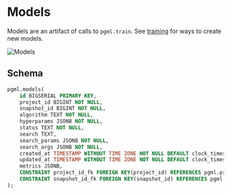 # Models

Models are an artifact of calls to `pgml.train`. See [training](/user_guides/training/overview/) for ways to create new models.

![Models](/images/dashboard/model.png)

## Schema

```sql linenums="1" title="pgml.models"
pgml.models(
	id BIGSERIAL PRIMARY KEY,
	project_id BIGINT NOT NULL,
	snapshot_id BIGINT NOT NULL,
	algorithm TEXT NOT NULL,
	hyperparams JSONB NOT NULL,
	status TEXT NOT NULL,
	search TEXT,
	search_params JSONB NOT NULL,
	search_args JSONB NOT NULL,
	created_at TIMESTAMP WITHOUT TIME ZONE NOT NULL DEFAULT clock_timestamp(),
	updated_at TIMESTAMP WITHOUT TIME ZONE NOT NULL DEFAULT clock_timestamp(),
	metrics JSONB,
	CONSTRAINT project_id_fk FOREIGN KEY(project_id) REFERENCES pgml.projects(id),
	CONSTRAINT snapshot_id_fk FOREIGN KEY(snapshot_id) REFERENCES pgml.snapshots(id)
);
```

